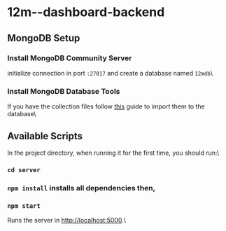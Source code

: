 # 12m--dashboard-backend

## MongoDB Setup

### Install MongoDB Community Server

initialize connection in port `:27017` and create a database named `12mdb`\

### Install MongoDB Database Tools

If you have the collection files follow [this](https://www.geeksforgeeks.org/import-data-to-mongodb/) guide to import them to the database\

## Available Scripts

In the project directory, when running it for the first time, you should run:\

### `cd server`
### `npm install` installs all dependencies then,
### `npm start`

Runs the server in [http://localhost:5000](http://localhost:5000).\
